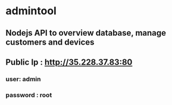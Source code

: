 # admintool

## Nodejs API to overview database, manage customers and devices

## Public Ip : http://35.228.37.83:80

### user: admin
### password : root
